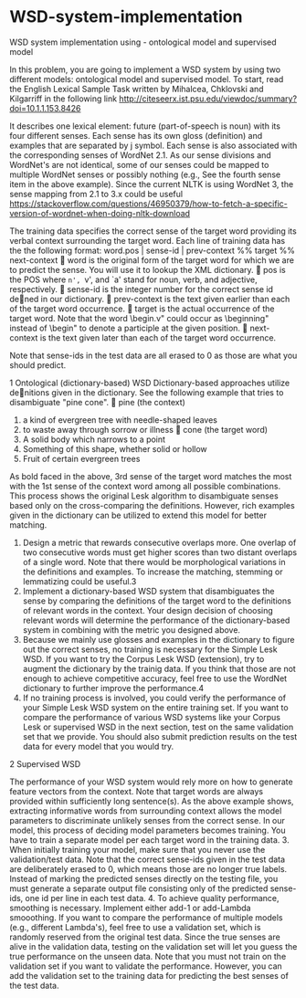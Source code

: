 # WSD-system-implementation
WSD system implementation using - ontological model and supervised model

In this problem, you are going to implement a WSD system by using two different models: ontological model and supervised model. To start, read the English Lexical Sample Task written by Mihalcea, Chklovski and Kilgarriff in the following link http://citeseerx.ist.psu.edu/viewdoc/summary?doi=10.1.1.153.8426

It describes one lexical element: future (part-of-speech is noun) with its four different senses. Each sense has its own gloss (definition) and examples that are separated by j symbol. Each sense is also associated with the corresponding senses of WordNet 2.1. As our sense divisions and WordNet's are not identical, some of our senses could be mapped to multiple WordNet senses or possibly nothing (e.g., See the fourth sense item in the above example). Since the current NLTK is using WordNet 3, the sense mapping from 2.1 to 3.x could be useful https://stackoverflow.com/questions/46950379/how-to-fetch-a-specific-version-of-wordnet-when-doing-nltk-download

The training data specifies the correct sense of the target word providing its verbal context surrounding the target word. Each line of training data has the the following format: word.pos | sense-id | prev-context %% target %% next-context
 word is the original form of the target word for which we are to predict the sense. You will use it to lookup the XML dictionary.
 pos is the POS where `n', `v', and `a' stand for noun, verb, and adjective, respectively.
 sense-id is the integer number for the correct sense id dened in our dictionary.
 prev-context is the text given earlier than each of the target word occurrence.
 target is the actual occurrence of the target word. Note that the word \begin.v" could occur as \beginning" instead of \begin" to denote a participle at the given position.
 next-context is the text given later than each of the target word occurrence.

Note that sense-ids in the test data are all erased to 0 as those are what you should predict.

1 Ontological (dictionary-based) WSD
Dictionary-based approaches utilize denitions given in the dictionary. See the following example that tries to disambiguate "pine cone".
 pine (the context)
1. a kind of evergreen tree with needle-shaped leaves
2. to waste away through sorrow or illness
 cone (the target word)
1. A solid body which narrows to a point
2. Something of this shape, whether solid or hollow
3. Fruit of certain evergreen trees

As bold faced in the above, 3rd sense of the target word matches the most with the 1st sense of the context word among all possible combinations. This process shows the original Lesk algorithm to disambiguate senses based only on the cross-comparing the definitions. However, rich examples given in the dictionary can be utilized to extend this model for better matching.
1. Design a metric that rewards consecutive overlaps more. One overlap of two consecutive words must get higher scores than two distant overlaps of a single word. Note that there would be morphological variations in the definitions and examples. To increase the matching, stemming or lemmatizing could be useful.3
2. Implement a dictionary-based WSD system that disambiguates the sense by comparing the definitions of the target word to the definitions of relevant words in the context. Your design decision of choosing relevant words will determine the performance of the
dictionary-based system in combining with the metric you designed above.
3. Because we mainly use glosses and examples in the dictionary to figure out the correct senses, no training is necessary for the Simple Lesk WSD. If you want to try the Corpus Lesk WSD (extension), try to augment the dictionary by the trainig data. If you think that those are not enough to achieve competitive accuracy, feel free to use the WordNet dictionary to further improve the performance.4
4. If no training process is involved, you could verify the performance of your Simple Lesk WSD system on the entire training set. If you want to compare the performance of various WSD systems like your Corpus Lesk or supervised WSD in the next section, test on the same validation set that we provide. You should also submit prediction results on the test data for every model that you would try.

2 Supervised WSD

The performance of your WSD system would rely more on how to generate feature vectors from the context. Note that target words are always provided within sufficiently long sentence(s). As the above example shows, extracting informative words from surrounding context allows the model parameters to discriminate unlikely senses from the correct sense. In our model, this process of deciding model parameters becomes training. You have to train a separate model per each target word in the training data.
3. When initially training your model, make sure that you never use the validation/test data. Note that the correct sense-ids given in the test data are deliberately erased to 0, which means those are no longer true labels. Instead of marking the predicted senses directly on the testing file, you must generate a separate output file consisting only of the predicted sense-ids, one id per line in each test data.
4. To achieve quality performance, smoothing is necessary. Implement either add-1 or add-Lambda smooothing. If you want to compare the performance of multiple models (e.g., different Lambda's), feel free to use a validation set, which is randomly reserved from the original test data. Since the true senses are alive in the validation data, testing on the validation set will let you guess the true performance on the unseen data. Note that you must not train on the validation set if you want to validate the performance. However, you can add the validation set to the training data for predicting the best senses of the test data.
